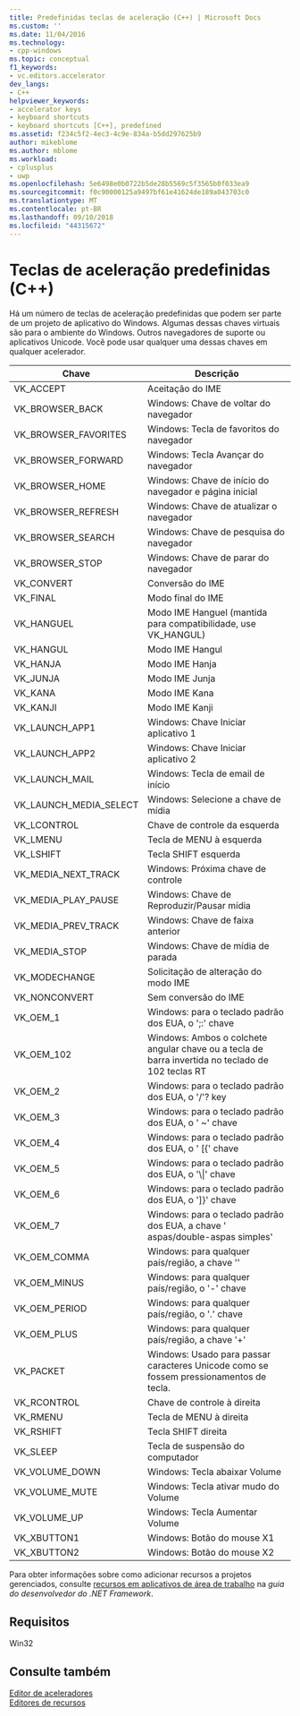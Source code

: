```yaml
---
title: Predefinidas teclas de aceleração (C++) | Microsoft Docs
ms.custom: ''
ms.date: 11/04/2016
ms.technology:
- cpp-windows
ms.topic: conceptual
f1_keywords:
- vc.editors.accelerator
dev_langs:
- C++
helpviewer_keywords:
- accelerator keys
- keyboard shortcuts
- keyboard shortcuts [C++], predefined
ms.assetid: f234c5f2-4ec3-4c9e-834a-b5dd297625b9
author: mikeblome
ms.author: mblome
ms.workload:
- cplusplus
- uwp
ms.openlocfilehash: 5e6498e0b0722b5de28b5569c5f3565b0f033ea9
ms.sourcegitcommit: f0c90000125a9497bf61e41624de189a043703c0
ms.translationtype: MT
ms.contentlocale: pt-BR
ms.lasthandoff: 09/10/2018
ms.locfileid: "44315672"
---
```

# <a name="predefined-accelerator-keys-c"></a>Teclas de aceleração predefinidas (C++)

Há um número de teclas de aceleração predefinidas que podem ser parte de um projeto de aplicativo do Windows. Algumas dessas chaves virtuais são para o ambiente do Windows. Outros navegadores de suporte ou aplicativos Unicode. Você pode usar qualquer uma dessas chaves em qualquer acelerador.

|Chave|Descrição|
|---------|-----------------|
|VK_ACCEPT|Aceitação do IME|
|VK_BROWSER_BACK|Windows: Chave de voltar do navegador|
|VK_BROWSER_FAVORITES|Windows: Tecla de favoritos do navegador|
|VK_BROWSER_FORWARD|Windows: Tecla Avançar do navegador|
|VK_BROWSER_HOME|Windows: Chave de início do navegador e página inicial|
|VK_BROWSER_REFRESH|Windows: Chave de atualizar o navegador|
|VK_BROWSER_SEARCH|Windows: Chave de pesquisa do navegador|
|VK_BROWSER_STOP|Windows: Chave de parar do navegador|
|VK_CONVERT|Conversão do IME|
|VK_FINAL|Modo final do IME|
|VK_HANGUEL|Modo IME Hanguel (mantida para compatibilidade, use VK_HANGUL)|
|VK_HANGUL|Modo IME Hangul|
|VK_HANJA|Modo IME Hanja|
|VK_JUNJA|Modo IME Junja|
|VK_KANA|Modo IME Kana|
|VK_KANJI|Modo IME Kanji|
|VK_LAUNCH_APP1|Windows: Chave Iniciar aplicativo 1|
|VK_LAUNCH_APP2|Windows: Chave Iniciar aplicativo 2|
|VK_LAUNCH_MAIL|Windows: Tecla de email de início|
|VK_LAUNCH_MEDIA_SELECT|Windows: Selecione a chave de mídia|
|VK_LCONTROL|Chave de controle da esquerda|
|VK_LMENU|Tecla de MENU à esquerda|
|VK_LSHIFT|Tecla SHIFT esquerda|
|VK_MEDIA_NEXT_TRACK|Windows: Próxima chave de controle|
|VK_MEDIA_PLAY_PAUSE|Windows: Chave de Reproduzir/Pausar mídia|
|VK_MEDIA_PREV_TRACK|Windows: Chave de faixa anterior|
|VK_MEDIA_STOP|Windows: Chave de mídia de parada|
|VK_MODECHANGE|Solicitação de alteração do modo IME|
|VK_NONCONVERT|Sem conversão do IME|
|VK_OEM_1|Windows: para o teclado padrão dos EUA, o ';:' chave|
|VK_OEM_102|Windows: Ambos o colchete angular chave ou a tecla de barra invertida no teclado de 102 teclas RT|
|VK_OEM_2|Windows: para o teclado padrão dos EUA, o '/'? key|
|VK_OEM_3|Windows: para o teclado padrão dos EUA, o ' ~' chave|
|VK_OEM_4|Windows: para o teclado padrão dos EUA, o ' [{' chave|
|VK_OEM_5|Windows: para o teclado padrão dos EUA, o '\\&#124;' chave|
|VK_OEM_6|Windows: para o teclado padrão dos EUA, o ']}' chave|
|VK_OEM_7|Windows: para o teclado padrão dos EUA, a chave ' aspas/double-aspas simples'|
|VK_OEM_COMMA|Windows: para qualquer país/região, a chave ''|
|VK_OEM_MINUS|Windows: para qualquer país/região, o '-' chave|
|VK_OEM_PERIOD|Windows: para qualquer país/região, o '.' chave|
|VK_OEM_PLUS|Windows: para qualquer país/região, a chave '+'|
|VK_PACKET|Windows: Usado para passar caracteres Unicode como se fossem pressionamentos de tecla.|
|VK_RCONTROL|Chave de controle à direita|
|VK_RMENU|Tecla de MENU à direita|
|VK_RSHIFT|Tecla SHIFT direita|
|VK_SLEEP|Tecla de suspensão do computador|
|VK_VOLUME_DOWN|Windows: Tecla abaixar Volume|
|VK_VOLUME_MUTE|Windows: Tecla ativar mudo do Volume|
|VK_VOLUME_UP|Windows: Tecla Aumentar Volume|
|VK_XBUTTON1|Windows: Botão do mouse X1|
|VK_XBUTTON2|Windows: Botão do mouse X2|

Para obter informações sobre como adicionar recursos a projetos gerenciados, consulte [recursos em aplicativos de área de trabalho](/dotnet/framework/resources/index) na *guia do desenvolvedor do .NET Framework*.

## <a name="requirements"></a>Requisitos

Win32

## <a name="see-also"></a>Consulte também

[Editor de aceleradores](../windows/accelerator-editor.md)  
[Editores de recursos](../windows/resource-editors.md)